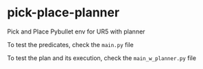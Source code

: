 # pick-place-planner
Pick and Place Pybullet env for UR5 with planner 

To test the predicates, check the `main.py` file

To test the plan and its execution, check the `main_w_planner.py` file